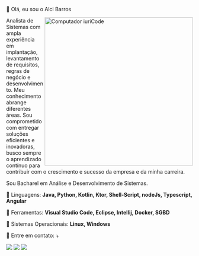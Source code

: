 👋 Olá, eu sou o Alci Barros

<img src="https://raw.githubusercontent.com/MicaelliMedeiros/micaellimedeiros/master/image/computer-illustration.png" min-width="400px" max-width="400px" width="400px" align="right" alt="Computador iuriCode">

<p align="left"> 
  Analista de Sistemas com ampla experiência em implantação, levantamento de requisitos, regras de negócio e desenvolvimento. Meu conhecimento abrange diferentes áreas. Sou comprometido com entregar soluções eficientes e inovadoras, busco sempre o aprendizado contínuo para contribuir com o crescimento e sucesso da empresa e da minha carreira.

Sou Bacharel em Análise e Desenvolvimento de Sistemas.<br>
</p>

<p align="left">
  🦄 Linguagens: <strong>Java, Python, Kotlin, Ktor, Shell-Script, nodeJs, Typescript, Angular</strong>
</p>

<p align="left">
  💼 Ferramentas: <strong>Visual Studio Code, Eclipse, Intellij, Docker, SGBD</strong>
</p>

<p align="left">
  💼 Sistemas Operacionais: <strong>Linux, Windows</strong>
</p>

<p align="left">
  💌 Entre em contato: ⤵️
</p>

<p align="left">
  <a href="alcirbarros@hotmail.com.br" alt="Hotmail">
  <img src="https://img.shields.io/badge/-Hotmail-FF0000?style=flat-square&labelColor=FF0000&logo=hotmail&logoColor=white&link" /></a>

  <a href="https://www.linkedin.com/in/alcibarros/" alt="Linkedin">
  <img src="https://img.shields.io/badge/-Linkedin-0e76a8?style=flat-square&logo=Linkedin&logoColor=white&link" /></a>

  <a href="https://api.whatsapp.com/send?l=pt&amp;phone=5512992073564" alt="WhatsApp">
  <img src="https://img.shields.io/badge/-WhatsApp-25d366?style=flat-square&labelColor=25d366&logo=whatsapp&logoColor=white&link"/></a>
</p>  
